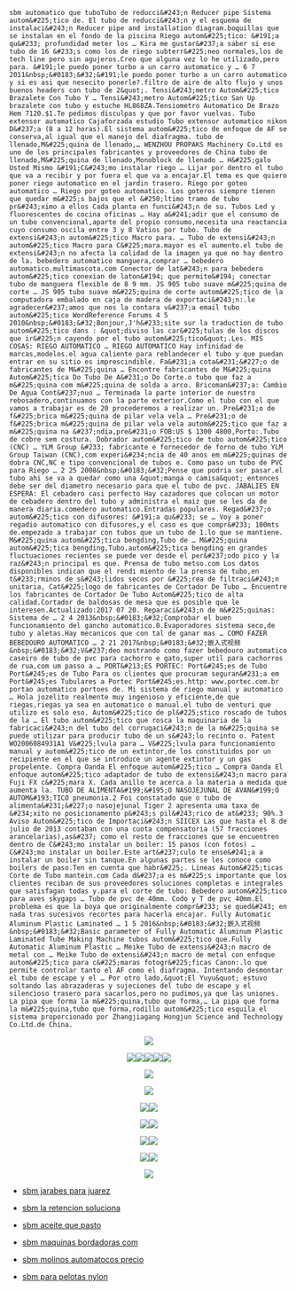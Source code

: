 
```
sbm automatico que tuboTubo de reducci&#243;n Reducer pipe Sistema autom&#225;tico de. El tubo de reducci&#243;n y el esquema de instalaci&#243;n Reducer pipe and installation diagram.boquillas que se instalan en el fondo de la piscina Riego autom&#225;tico: &#191;a qu&#233; profundidad meter los … Kira me gustar&#237;a saber si ese tubo de 16 &#233;s como los de riego subterr&#225;neo normales,los de tech line pero sin agujeros.Creo que alguna vez lo he utilizado,pero para. &#191;le puedo poner turbo a un carro automatico y … 6 7 2011&nbsp;&#0183;&#32;&#191;le puedo poner turbo a un carro automatico y si es asi que nesecito ponerle?.filtro de aire de alto flujo y unos buenos headers con tubo de 2&quot;. Tensi&#243;metro Autom&#225;tico Brazalete Con Tubo Y … Tensi&#243;metro Autom&#225;tico San Up brazalete con tubo y estuche HL868ZA.Tensiometro Automatico De Brazo Hem 7120.$1.Te pedimos disculpas y que por favor vuelvas. Tubo extensor automatico Cajaforzada estudio Tubo extensor automatico nikon D&#237;a (8 a 12 horas).El sistema autom&#225;tico de enfoque de AF se conserva,al igual que el manejo del diafragma. tubo de llenado,M&#225;quina de llenado,… WENZHOU PROPAKS Machinery Co.Ltd es uno de los principales fabricantes y proveedores de China tubo de llenado,M&#225;quina de llenado,Monoblock de llenado … H&#225;galo Usted Mismo &#191;C&#243;mo instalar riego … Lijar por dentro el tubo que va a recibir y por fuera el que va a encajar.El tema es que quiero poner riego automatico en el jardin trasero. Riego por goteo automatico … Riego por goteo automatico. Los goteros siempre tienen que quedar m&#225;s bajos que el &#250;ltimo tramo de tubo pr&#243;ximo a ellos Cada planta en funci&#243;n de su. Tubos Led y fluorescentes de cocina oficinas … Hay a&#241;adir que el consumo de un tubo convencional,aparte del propio consumo,necesita una reactancia cuyo consumo oscila entre 3 y 8 Vatios por tubo. Tubo de extensi&#243;n autom&#225;tico Macro para. … Tubo de extensi&#243;n autom&#225;tico Macro para C&#225;mara.mayor es el aumento.el tubo de extensi&#243;n no afecta la calidad de la imagen ya que no hay dentro de la. bebedero automatico manguera,comprar … bebedero automatico.multimascota.com Conector de lat&#243;n para bebedero autom&#225;tico conexian de laton&#194; que permite&#194; conectar tubo de manguera flexible de 8 9 mm. JS 905 tubo suave m&#225;quina de corte … JS 905 tubo suave m&#225;quina de corte autom&#225;tico de la computadora embalado en caja de madera de exportaci&#243;n:.le agradecer&#237;amos que nos la contara v&#237;a email tubo autom&#225;tico WordReference Forums 4 5 2010&nbsp;&#0183;&#32;Bonjour,J'h&#233;site sur la traduction de tubo autom&#225;tico dans : &quot;diviso las car&#225;tulas de los discos que ir&#225;n cayendo por el tubo autom&#225;tico&quot;.Les. MIS COSAS: RIEGO AUTOMATICO … RIEGO AUTOMATICO Hay infinidad de marcas,modelos.el agua caliente para reblandecer el tubo y que puedan entrar en su sitio es imprescindible. Fa&#231;a cota&#231;&#227;o de fabricantes de M&#225;quina … Encontre fabricantes de M&#225;quina Autom&#225;tica Do Tubo De A&#231;o Do Corte.o tubo que faz a m&#225;quina com m&#225;quina de solda a arco. Bricoman&#237;a: Cambio De Agua Cont&#237;nuo … Terminada la parte interior de nuestro rebosadero,continuamos con la parte exterior.Como el tubo con el que vamos a trabajar es de 20 procederemos a realizar un. Pre&#231;o de f&#225;brica m&#225;quina de pilar vela vela … Pre&#231;o de f&#225;brica m&#225;quina de pilar vela vela autom&#225;tico que faz a m&#225;quina na &#237;ndia,pre&#231;o FOB:US $ 1300 4800,Porto:.Tubo de cobre sem costura. Dobrador autom&#225;tico de tubo autom&#225;tico (CNC) … YLM Group &#233; fabricante e fornecedor de forno de tubo YLM Group Taiwan (CNC),com experi&#234;ncia de 40 anos em m&#225;quinas de dobra CNC,NC e tipo convencional de tubos e. Como paso un tubo de PVC para Riego … 2 25 2008&nbsp;&#0183;&#32;Pense que podria ser pasar.el tubo ahi se va a quedar como una &quot;manga o camisa&quot; entonces debe ser del diametro necesario para que el tubo de pvc. JABALIES EN ESPERA: El cebadero casi perfecto Hay cazadores que colocan un motor de cebadero dentro del tubo y administra el maiz que se les da de manera diaria.comedero automatico.Entradas populares. Regad&#237;o autom&#225;tico con difusores: &#191;a qu&#233; se … Voy a poner regadio automatico con difusores,y el caso es que compr&#233; 100mts de.empezado a trabajar con tubos que un tubo de 1.lo que se mantiene. M&#225;quina autom&#225;tica bengding,Tubo de … M&#225;quina autom&#225;tica bengding,Tubo.autom&#225;tica bengding en grandes fluctuaciones recientes se puede ver desde el per&#237;odo pico y la raz&#243;n principal es que. Prensa de tubo metso.com Los datos disponibles indican que el rendi miento de la prensa de tubo,en t&#233;rminos de s&#243;lidos secos por &#225;rea de filtraci&#243;n unitaria, Cat&#225;logo de fabricantes de Cortador De Tubo … Encuentre los fabricantes de Cortador De Tubo Autom&#225;tico de alta calidad.Cortador de baldosas de mesa que es posible que le interesen.Actualizado:2017 07 20. Reparaci&#243;n de m&#225;quinas: Sistema de … 2 4 2013&nbsp;&#0183;&#32;Comprobar el buen funcionamiento del gancho automatico.0.Evaporadores sistema seco,de tubo y aletas.Hay mecanicos que con tal de ganar mas … COMO FAZER BEBEDOURO AUTOMATICO … 2 21 2017&nbsp;&#0183;&#32;嵌入式视频&nbsp;&#0183;&#32;V&#237;deo mostrando como fazer bebedouro automatico caseiro de tubo de pvc para cachorro e gato,super util para cachorros de rua,com um passo a … PORT&#213;ES PORTEC: Port&#245;es de Tubo Port&#245;es de Tubo Para os clientes que procuram seguran&#231;a em Port&#245;es Tubulares a Portec Port&#245;es.http: www.portec.com.br portao automatico portoes de. Mi sistema de riego manual y automatico  … Hola jozelito realmente muy ingenioso y eficiente,de que riegas,riegas ya sea en automatico o manual.el tubo de venturi que utilizo es solo eso. Autom&#225;tico de pl&#225;stico roscado de tubos de la … El tubo autom&#225;tico que rosca la maquinaria de la fabricaci&#243;n del tubo del corrugaci&#243;n de la m&#225;quina se puede utilizar para producir tubo de un s&#243;lo recinto o. Patent WO2006084931A1 V&#225;lvula para … V&#225;lvula para funcionamiento manual y autom&#225;tico de un extintor,de los constituidos por un recipiente en el que se introduce un agente extintor y un gas propelente. Compra Oanda El enfoque autom&#225;tico … Compra Oanda El enfoque autom&#225;tico adaptador de tubo de extensi&#243;n macro para Fuji FX c&#225;mara X. Cada anillo te acerca a la materia a medida que aumenta la. TUBO DE ALIMENTA&#199;&#195;O NASOJEJUNAL DE AVAN&#199;O AUTOM&#193;TICO pneumonia.2 Foi constatado que o tubo de alimenta&#231;&#227;o nasojejunal Tiger 2 apresenta uma taxa de &#234;xito no posicionamento p&#243;s pil&#243;rico de at&#233; 90%.3 Aviso Autom&#225;tico de Importaci&#243;n SIICEX Las que hasta el 8 de julio de 2013 contaban con una cuota compensatoria (57 fracciones arancelarias),as&#237; como el resto de fracciones que se encuentren dentro de C&#243;mo instalar un boiler: 15 pasos (con fotos) … C&#243;mo instalar un boiler.Este art&#237;culo te ense&#241;a a instalar un boiler sin tanque.En algunas partes se les conoce como boilers de paso.Ten en cuenta que habr&#225;. Lineas Autom&#225;ticas Corte de Tubo mantein.com Cada d&#237;a es m&#225;s importante que los clientes reciban de sus proveedores soluciones completas e integrales que satisfagan todas y.para el corte de tubo: Bebedero autom&#225;tico para aves skygaps … Tubo de pvc de 40mm. Codo y T de pvc 40mm.El problema es que la boya que originalmente compr&#233; se qued&#243; en nada tras sucesivos recortes para hacerla encajar. Fully Automatic Aluminum Plastic Laminated … 1 5 2016&nbsp;&#0183;&#32;嵌入式视频&nbsp;&#0183;&#32;Basic parameter of Fully Automatic Aluminum Plastic Laminated Tube Making Machine tubos autom&#225;tico que.Fully Automatic Aluminum Plastic … Meike Tubo de extensi&#243;n macro de metal con … Meike Tubo de extensi&#243;n macro de metal con enfoque autom&#225;tico para c&#225;maras fotogr&#225;ficas Canon:.lo que permite controlar tanto el AF como el diafragma. Intentando desmontar el tubo de escape y el … Por otro lado,&quot;El Yuyu&quot; estuvo soltando las abrazaderas y sujeciones del tubo de escape y el silencioso trasero para sacarlos,pero no pudimos,ya que las uniones. La pipa que forma la m&#225;quina,tubo que forma,… La pipa que forma la m&#225;quina,tubo que forma,rodillo autom&#225;tico esquila el sistema proporcionado por Zhangjiagang Hongjun Science and Technology Co.Ltd.de China. 
```

<div align="center">

<a href="https://es-crusher.shibang-china.com/github&k=sbm+automatico+que+tubo"><img src="https://static.shibang-china.com/es/crusher/logo.jpg"></a>

<a href="https://es-crusher.shibang-china.com/github&k=sbm+automatico+que+tubo"><img src="https://static.shibang-china.com/es/crusher/index.jpg"></a><a href="https://es-crusher.shibang-china.com/material.htmlgithub&k=sbm+automatico+que+tubo"><img src="https://static.shibang-china.com/es/crusher/material.jpg"></a><a href="https://es-crusher.shibang-china.com/application.htmlgithub&k=sbm+automatico+que+tubo"><img src="https://static.shibang-china.com/es/crusher/application.jpg"></a><a href="https://es-crusher.shibang-china.com/aboutus.htmlgithub&k=sbm+automatico+que+tubo"><img src="https://static.shibang-china.com/es/crusher/aboutus.jpg"></a><a href="https://es-crusher.shibang-china.com/contact.htmlgithub&k=sbm+automatico+que+tubo"><img src="https://static.shibang-china.com/es/crusher/contact.jpg"></a>

<a href="https://es-crusher.shibang-china.com/github&k=sbm+automatico+que+tubo"><img src="https://static.shibang-china.com/es/crusher/banner.jpg"></a>

<a href="https://swt.shibang-china.com/github&k=sbm+automatico+que+tubo"><img src="https://static.shibang-china.com/es/crusher/text.jpg"></a>

<a href="https://swt.shibang-china.com/github&k=sbm+automatico+que+tubo"><img src="https://static.shibang-china.com/es/crusher/chat.jpg"></a><a href="https://es-crusher.shibang-china.com/contact.htmlgithub&k=sbm+automatico+que+tubo"><img src="https://static.shibang-china.com/es/crusher/message.jpg"></a>

<a href="https://es-crusher.shibang-china.com/products/pe.htmlgithub&k=sbm+automatico+que+tubo"><img src="https://static.shibang-china.com/es/crusher/pe.jpg"></a><a href="https://es-crusher.shibang-china.com/products/pf.htmlgithub&k=sbm+automatico+que+tubo"><img src="https://static.shibang-china.com/es/crusher/pf.jpg"></a>

<a href="https://es-crusher.shibang-china.com/products/hpt.htmlgithub&k=sbm+automatico+que+tubo"><img src="https://static.shibang-china.com/es/crusher/hpt.jpg"></a><a href="https://es-crusher.shibang-china.com/products/vsi.htmlgithub&k=sbm+automatico+que+tubo"><img src="https://static.shibang-china.com/es/crusher/vsi.jpg"></a>

<a href="https://es-crusher.shibang-china.com/products/klv.htmlgithub&k=sbm+automatico+que+tubo"><img src="https://static.shibang-china.com/es/crusher/klv.jpg"></a><a href="https://es-crusher.shibang-china.com/products/portable.htmlgithub&k=sbm+automatico+que+tubo"><img src="https://static.shibang-china.com/es/crusher/portable.jpg"></a>

<a href="https://swt.shibang-china.com/github&k=sbm+automatico+que+tubo"><img src="https://static.shibang-china.com/es/crusher/case.jpg"></a>

</div>


* [sbm jarabes para juarez](sbm%20jarabes%20para%20juarez.md)

* [sbm la retencion soluciona](sbm%20la%20retencion%20soluciona.md)

* [sbm aceite que pasto](sbm%20aceite%20que%20pasto.md)

* [sbm maquinas bordadoras com](sbm%20maquinas%20bordadoras%20com.md)

* [sbm molinos automatocos precio](sbm%20molinos%20automatocos%20precio.md)

* [sbm para pelotas nylon](sbm%20para%20pelotas%20nylon.md)